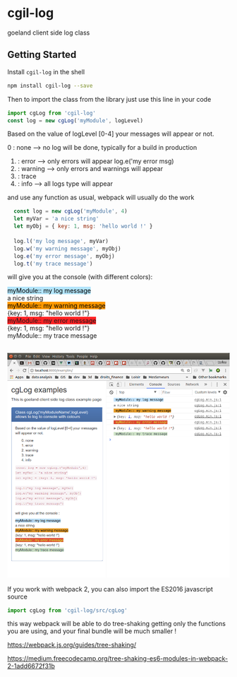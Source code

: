 # cgil-log
goeland client side log class

## Getting Started

Install `cgil-log` in the shell

```bash
npm install cgil-log --save
```
Then to import the class  from the library just use this line in your code

```javascript
import cgLog from 'cgil-log'
const log = new cgLog('myModule', logLevel)
```
Based on the value of logLevel [0-4] your messages will appear or not.                 

0 : none --> no log will be done, typically for a build in production
1. : error --> only errors will appear log.e('my error msg)
2. : warning --> only errors and warnings will appear 
3. : trace 
4. : info --> all logs type will appear


and use any function as usual, webpack will usually do the work

```javascript
  const log = new cgLog('myModule', 4)
  let myVar = 'a nice string'
  let myObj = { key: 1, msg: 'hello world !' }
  
  log.l('my log message', myVar)
  log.w('my warning message', myObj)
  log.e('my error message', myObj)
  log.t('my trace message')

```

will give you at the console (with different colors): 
<body>
<span style="background: #b3e5fc;color: #000;">myModule:: my log message</span>
<br> a nice string
<br>
<span style="background: #ff9800;color: #020202;">myModule:: my warning message</span>
<br> {key: 1, msg: "hello world !"}
<br>
<span style="background: #FF2325;">myModule:: my error message</span>
<br> {key: 1, msg: "hello world !"}
<br>
<span class="background: #c8e6c9;color: #37474f;">myModule:: my trace message</span>
<br><br>
</body>

![alt text](https://github.com/lao-tseu-is-alive/cgil-log/blob/master/examples/cgLogScreenshot.png "output example")


If you work with webpack 2, you can also import the ES2016 javascript source

```javascript
import cgLog from 'cgil-log/src/cgLog'
```
this way webpack will be able to do tree-shaking getting only the functions you are using, 
and your final bundle will be much smaller !

https://webpack.js.org/guides/tree-shaking/

https://medium.freecodecamp.org/tree-shaking-es6-modules-in-webpack-2-1add6672f31b
